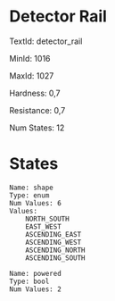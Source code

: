# Detector Rail

TextId: detector_rail

MinId: 1016

MaxId: 1027

Hardness: 0,7

Resistance: 0,7


Num States: 12

# States
```
Name: shape
Type: enum
Num Values: 6
Values:
    NORTH_SOUTH
    EAST_WEST
    ASCENDING_EAST
    ASCENDING_WEST
    ASCENDING_NORTH
    ASCENDING_SOUTH

Name: powered
Type: bool
Num Values: 2
```